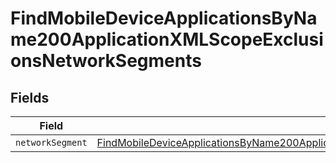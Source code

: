 # FindMobileDeviceApplicationsByName200ApplicationXMLScopeExclusionsNetworkSegments


## Fields

| Field                                                                                                                                                                                                                         | Type                                                                                                                                                                                                                          | Required                                                                                                                                                                                                                      | Description                                                                                                                                                                                                                   |
| ----------------------------------------------------------------------------------------------------------------------------------------------------------------------------------------------------------------------------- | ----------------------------------------------------------------------------------------------------------------------------------------------------------------------------------------------------------------------------- | ----------------------------------------------------------------------------------------------------------------------------------------------------------------------------------------------------------------------------- | ----------------------------------------------------------------------------------------------------------------------------------------------------------------------------------------------------------------------------- |
| `networkSegment`                                                                                                                                                                                                              | [FindMobileDeviceApplicationsByName200ApplicationXMLScopeExclusionsNetworkSegmentsNetworkSegment](../../models/operations/findmobiledeviceapplicationsbyname200applicationxmlscopeexclusionsnetworksegmentsnetworksegment.md) | :heavy_minus_sign:                                                                                                                                                                                                            | N/A                                                                                                                                                                                                                           |